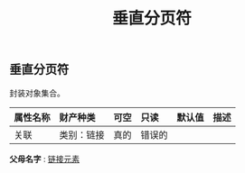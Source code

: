 ﻿---
title: 垂直分页符
second_title: Aspose.Cells Cloud Documen
type: docs
url: /zh/specification/model/verticalpagebreaks/
description: Aspose.Cells 云模型规范：VerticalPageBreaks。轻松处理 Excel 和其他电子表格文档，具有打开、生成、编辑、拆分、合并、比较和转换等功能
kwords: Excel, Office, 电子表格, Cloud REST API, VerticalPageBreaks
weight: 50
---
## **垂直分页符**

封装对象集合。

|属性名称|财产种类|可空|只读|默认值|描述|
|:- |:- |:- |:- |:- |:- |
|关联|类别：链接|真的|错误的|||

**父母名字** : [链接元素](/specification/model/linkelement)

